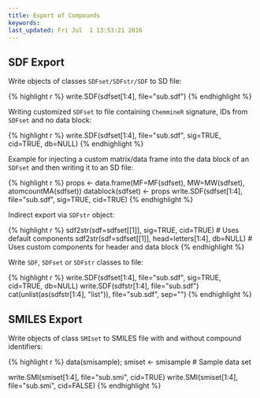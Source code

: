 ```yaml
---
title: Export of Compounds
keywords: 
last_updated: Fri Jul  1 13:53:21 2016
---
```


## SDF Export

Write objects of classes `SDFset/SDFstr/SDF` to SD file:


{% highlight r %}
 write.SDF(sdfset[1:4], file="sub.sdf") 
{% endhighlight %}


Writing customized `SDFset` to file containing
`ChemmineR` signature, IDs from `SDFset`
and no data block: 

{% highlight r %}
 write.SDF(sdfset[1:4], file="sub.sdf", sig=TRUE, cid=TRUE, db=NULL) 
{% endhighlight %}


Example for injecting a custom matrix/data frame into the data block of
an `SDFset` and then writing it to an SD file:


{% highlight r %}
 props <- data.frame(MF=MF(sdfset), MW=MW(sdfset), atomcountMA(sdfset)) 
 datablock(sdfset) <- props
 write.SDF(sdfset[1:4], file="sub.sdf", sig=TRUE, cid=TRUE) 
{% endhighlight %}


Indirect export via `SDFstr` object: 

{% highlight r %}
 sdf2str(sdf=sdfset[[1]], sig=TRUE, cid=TRUE) # Uses default components 
 sdf2str(sdf=sdfset[[1]], head=letters[1:4], db=NULL) # Uses custom components for header and data block 
{% endhighlight %}


Write `SDF`, `SDFset` or
`SDFstr` classes to file: 

{% highlight r %}
 write.SDF(sdfset[1:4], file="sub.sdf", sig=TRUE, cid=TRUE, db=NULL)
 write.SDF(sdfstr[1:4], file="sub.sdf") 
 cat(unlist(as(sdfstr[1:4], "list")), file="sub.sdf", sep="") 
{% endhighlight %}


## SMILES Export

Write objects of class `SMIset` to SMILES file with and
without compound identifiers: 

{% highlight r %}
 data(smisample); smiset <- smisample # Sample data set 

 write.SMI(smiset[1:4], file="sub.smi", cid=TRUE) write.SMI(smiset[1:4], file="sub.smi", cid=FALSE) 
{% endhighlight %}



